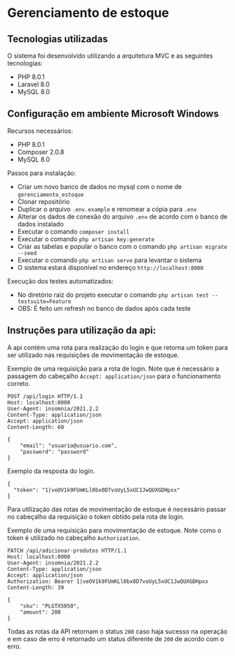 # Gerenciamento de estoque

## Tecnologias utilizadas

O sistema foi desenvolvido utilizando a arquitetura MVC e as seguintes tecnologias:

- PHP 8.0.1
- Laravel 8.0
- MySQL 8.0

## Configuração em ambiente Microsoft Windows

Recursos necessários:

- PHP 8.0.1
- Composer 2.0.8
- MySQL 8.0

Passos para instalação: 

- Criar um novo banco de dados no mysql com o nome de `gerenciamento_estoque`
- Clonar repositório
- Duplicar o arquivo `.env.example` e renomear a cópia para `.env`
- Alterar os dados de conexão do arquivo `.env` de acordo com o banco de dados instalado
- Executar o comando `composer install`
- Executar o comando `php artisan key:generate`
- Criar as tabelas e popular o banco com o comando `php artisan migrate --seed`
- Executar o comando `php artisan serve` para levantar o sistema
- O sistema estará disponível no endereço `http://localhost:8000`

Execução dos testes automatizados:
- No diretório raiz do projeto executar o comando `php artisan test --testsuite=Feature`
- OBS: É feito um refresh no banco de dados após cada teste

## Instruções para utilização da api:

A api contém uma rota para realização do login e que retorna um token para ser utilizado nas requisições de movimentação de estoque.

Exemplo de uma requisição para a rota de login. Note que é necessário a passagem do cabeçalho `Accept: application/json` para o funcionamento correto.
```
POST /api/login HTTP/1.1
Host: localhost:8000
User-Agent: insomnia/2021.2.2
Content-Type: application/json
Accept: application/json
Content-Length: 60

{
    "email": "usuario@usuario.com",
    "password": "password"
}
```

Exemplo da resposta do login.
```
{
  "token": "1|veOV1k9FUmKLl0bx0D7voUyL5xUC1JwQUXGDHpxx"
}
```

Para utilização das rotas de movimentação de estoque é necessário passar no cabeçalho da requisição o token obtido pela rota de login.

Exemplo de uma requisição para movimentação de estoque. Note como o token é utilizado no cabeçalho `Authorization`.
```
PATCH /api/adicionar-produtos HTTP/1.1
Host: localhost:8000
User-Agent: insomnia/2021.2.2
Content-Type: application/json
Accept: application/json
Authorization: Bearer 1|veOV1k9FUmKLl0bx0D7voUyL5xUC1JwQUXGDHpxx
Content-Length: 39

{
 	"sku": "PLGTX5050",
 	"amount": 200
}
```

Todas as rotas da API retornam o status `200` caso haja sucesso na operação e em caso de erro é retornado um status diferente de `200` de acordo com o erro.
